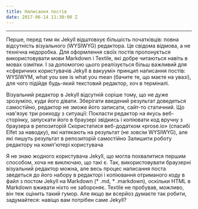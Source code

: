```yaml
---
title: Написання постів
date: 2017-06-14 11:30:00 Z
---
```


---

Перше, перед тим як Jekyll відштовхує більшість початківців: повна відсутність візуального (WYSIWYG) редактора. Це свідома відмова, а не технічна недоробка. Для оформлення своїх постів пропонується використовувати мови Markdown і Textile, які добре читаються навіть в мовах озмітки. І за допомогою цього реалізується більш важливий для «сферичних користувачів Jekyll в вакуумі» принцип написання постів: WYSIWYM, what you see is what you mean (бачите те, що маєте на увазі), для чого підійде будь-який текстовий редактор, хоч в терміналі.  

Візуальний редактор в Jekyll відсутній соріше тому, що не дуже зрозуміло, куди його дівати. Зберігати введений результат доведеться самостійно, редактор не зможе його записати, сайт-то статичний. Що нав'язує три роиходу з ситуації:
Покласти редактор на якусь веб-сторінку, запускати його в браузері звідкись і копіювати код вручну з браузера в репозиторій
Скористатися веб-додатком «prose.io» (спасибі Elfet за наводку), які натякають на результат (не зовсім WYSIWYG), але які пишуть результат в репозиторій самостійно
Залишити роботу редактору на комп'ютері користувача  

Я не знаю жодного користувача Jekyll, що могла похвалитися першим способом, хоча не виключаю, що такі є. Так, використовувати браузерні візуальний редактор можна, але весь процес написання поста зведеться до його набору в редакторі і копіювання отриманого коду в файл з постом Jekyll на Markdown (* .md, * .markdown), оскільки HTML в Markdown вживати ніхто не забороняє. Textile не пробував, можливо, він теж оцінить такий гумор. Але якщо ви всерйоз думаєте так робити, задумайтеся: навіщо вам потрібен саме Jekyll?
